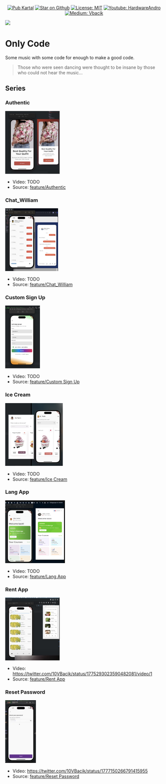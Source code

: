 <p align="center">
<a href="https://pub.dev/packages/kartal"><img src="https://img.shields.io/pub/v/kartal.svg" alt="Pub Kartal"></a>
<a href="https://github.com/vb10/vexana"><img src="https://img.shields.io/github/stars/vb10/vexana.svg?style=flat&logo=github&colorB=deeppink&label=stars" alt="Star on Github"></a> 
<a href="https://opensource.org/licenses/MIT"><img src="https://img.shields.io/badge/license-MIT-purple.svg" alt="License: MIT"></a>   
<a href="https://www.youtube.com/hardwareandro"><img src="https://img.shields.io/youtube/channel/subscribers/UCdUaAKTLJrPZFStzEJnpQAg" alt="Youtube: HardwareAndro"></a>
<a href="https://medium.com/@vbacik-10"> <img src="https://img.shields.io/badge/Medium-12100E?style=for-the-badge&logo=medium&logoColor=white" alt="Medium: Vbacik">  </a> 
 

[![](https://dcbadge.vercel.app/api/server/Bzn8WtuZD2?style=flat)](https://discord.gg/Bzn8WtuZD2) 

# Only Code
Some music with some code for enough to make a good code.

>Those who were seen dancing were thought to be insane by those who could not hear the music...

## Series

### Authentic
<a href="https://github.com/VB10/only_code/blob/main/github/ss_auth.png"> <img src="https://github.com/VB10/only_code/blob/main/github/ss_auth.png?raw=true" height="200"/></a>
- Video: TODO
- Source: [feature/Authentic](./lib/feature/authentic/)

### Chat_William
<a href="https://github.com/VB10/only_code/blob/main/github/ss_chat.png"> <img src="https://github.com/VB10/only_code/blob/main/github/ss_chat.png?raw=true" height="200"/></a>
- Video: TODO
- Source: [feature/Chat_William](./lib/feature/chat_william/)

### Custom Sign Up
<a href="https://github.com/VB10/only_code/blob/main/github/ss_custom_sign_up.png"> <img src="https://github.com/VB10/only_code/blob/main/github/ss_custom_sign_up.png?raw=true" height="200"/></a>
- Video: TODO
- Source: [feature/Custom Sign Up](./lib/feature/custom_sign_up/)

### Ice Cream
<a href="https://github.com/VB10/only_code/blob/main/github/ss_ice_cream.png"> <img src="https://github.com/VB10/only_code/blob/main/github/ss_ice_cream.png?raw=true" height="200"/></a>
- Video: TODO
- Source: [feature/Ice Cream](./lib/feature/ice_cream/)

### Lang App
<a href="https://github.com/VB10/only_code/blob/main/github/ss_lang.png"> <img src="https://github.com/VB10/only_code/blob/main/github/ss_lang.png?raw=true" height="200"/></a>
- Video: TODO
- Source: [feature/Lang App](./lib/feature/lang_app/)

### Rent App
<a href="https://github.com/VB10/only_code/blob/main/github/ss_rent.png"> <img src="https://github.com/VB10/only_code/blob/main/github/ss_rent.png?raw=true" height="200"/></a>
- Video: https://twitter.com/10VBacik/status/1775293023590482081/video/1
- Source: [feature/Rent App](./lib/feature/rent_app/)

### Reset Password
<a href="https://github.com/VB10/only_code/blob/main/github/ss_reset_password.png"> <img src="https://github.com/VB10/only_code/blob/main/github/ss_reset_password.png?raw=true" height="200"/></a>
- Video: https://twitter.com/10VBacik/status/1777150266791415955
- Source: [feature/Reset Password](./lib/feature/reset_password/)


